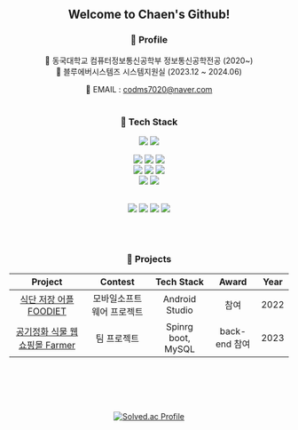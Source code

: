 <div align="center">

  ## Welcome to Chaen's Github!

  
  ### 📌 Profile 
 
  🏫 동국대학교 컴퓨터정보통신공학부 정보통신공학전공 (2020~) <br/>
  🏢 블루에버시스템즈 시스템지원실 (2023.12 ~ 2024.06) <br/>
  
  📧 EMAIL : codms7020@naver.com</h6>
  <br><br>
 


<p align="center">
  
   ### 📌 Tech Stack
   <img src="https://img.shields.io/badge/Python-3776AB?style=for-the-badge&logo=Python&logoColor=white"/> <img src="https://img.shields.io/badge/Java-23ED8B00?style=for-the-badge&logo=Java&logoColor=white"/> 
   <br>
   
   <img src="https://img.shields.io/badge/Spring-6DB33F?style=for-the-badge&logo=Spring&logoColor=white"/> <img src="https://img.shields.io/badge/Spring Boot-6DB33F?style=for-the-badge&logo=Spring Boot&logoColor=white"/> 
   <img src="https://img.shields.io/badge/IntelliJ IDEA-EF2D5E?style=for-the-badge&logo=IntelliJ IDEA&logoColor=white"/>
     <br>
   <img src="https://img.shields.io/badge/JPA -FFDC28?style=for-the-badge&logo=JPA&logoColor=white"/> 
   <img src="https://img.shields.io/badge/mysql -4479A1?style=for-the-badge&logo=mysql&logoColor=white"/> 
   <img src="https://img.shields.io/badge/PostgreSQL -4169E1?style=for-the-badge&logo=postgreSQL&logoColor=white"/> 
   <br>
   <img src="https://img.shields.io/badge/Amazon AWS-232F3E?style=for-the-badge&logo=Spring Boot&logoColor=white"/> 
   <img src="https://img.shields.io/badge/amazons3 -1572B6?style=for-the-badge&logo=amazons3&logoColor=white"/> 
   
   <br>
   <img src="https://img.shields.io/badge/github-%23121011?style=for-the-badge&logo=github&logoColor=white"/>
   <img src="https://img.shields.io/badge/GitLab -FC6D26?style=for-the-badge&logo=GitLab&logoColor=white"/> 
   <img src="https://img.shields.io/badge/Notion-FFFFFF?style=for-the-badge&logo=notion&logoColor=black"/> 
   <img src="https://img.shields.io/badge/slack -4A154B?style=for-the-badge&logo=slack&logoColor=white"/> 
  

</p>
<br><br>

<p align="center">
  
   ### 📌 Projects

|                                              Project                                              |               Contest                |       Tech Stack       | Award | Year |
| :-----------------------------------------------------------------------------------------------: | :----------------------------------: | :--------------------: | :---: | :--: |
|  [식단 저장 어플 FOODIET ](https://github.com/Chaeniiiii/MS_Project)  |           모바일소프트웨어 프로젝트           |       Android Studio      | 참여  | 2022 |
|             [공기정화 식물 웹 쇼핑몰 Farmer](https://github.com/TeamProject-Farmer/back-end)              |     팀 프로젝트      |          Spinrg boot, MySQL          | back-end 참여 | 2023 |  

  


</p>
<br><br><br><br>

[![Solved.ac Profile](http://mazassumnida.wtf/api/v2/generate_badge?boj=kce2360)](https://solved.ac/kce2360/)

 </div>
